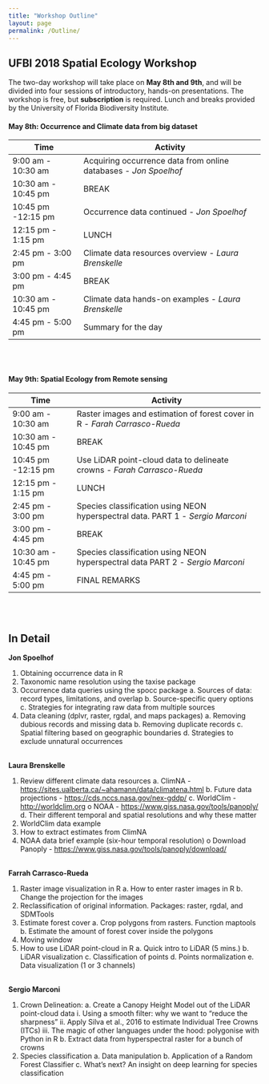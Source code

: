 ```yaml
---
title: "Workshop Outline"
layout: page
permalink: /Outline/
---
```


## UFBI 2018 Spatial Ecology Workshop

The two-day workshop will take place on **May 8th and 9th**, and will be divided into four sessions of introductory, hands-on presentations. The workshop is free, but **subscription** is required. Lunch and breaks provided by the University of Florida Biodiversity Institute.


#### May 8th: Occurrence and Climate data from big dataset

| Time  | Activity |
| ------------- | ------------- |
| 9:00 am - 10:30 am  | Acquiring occurrence data from online databases - *Jon Spoelhof*  |
| 10:30 am - 10:45 pm  | BREAK  |
| 10:45 pm -12:15 pm | Occurrence data continued - *Jon Spoelhof*  |
| 12:15 pm - 1:15 pm  | LUNCH  |
| 2:45 pm - 3:00 pm  | Climate data resources overview - *Laura Brenskelle*  |
| 3:00 pm - 4:45 pm  | BREAK  |
| 10:30 am - 10:45 pm  | Climate data hands-on examples - *Laura Brenskelle*  |
| 4:45 pm - 5:00 pm  | Summary for the day  |

<br><br>


#### May 9th: Spatial Ecology from Remote sensing

| Time  | Activity |
| ------------- | ------------- |
| 9:00 am - 10:30 am  | Raster images and estimation of forest cover in R - *Farah Carrasco-Rueda*  |
| 10:30 am - 10:45 pm  | BREAK  |
| 10:45 pm -12:15 pm | Use LiDAR point-cloud data to delineate crowns - *Farah Carrasco-Rueda*  |
| 12:15 pm - 1:15 pm  | LUNCH  |
| 2:45 pm - 3:00 pm  | 	Species classification using NEON hyperspectral data. PART 1 - *Sergio Marconi* |
| 3:00 pm - 4:45 pm  | BREAK  |
| 10:30 am - 10:45 pm  | Species classification using NEON hyperspectral data PART 2 - *Sergio Marconi*  |
| 4:45 pm - 5:00 pm  | FINAL REMARKS |

<br><br>


## In Detail

**Jon Spoelhof**
1.	Obtaining occurrence data in R
2.	Taxonomic name resolution using the taxise package
3.	Occurrence data queries using the spocc package
a.	Sources of data: record types, limitations, and overlap
b.	Source-specific query options
c.	Strategies for integrating raw data from multiple sources
4.	Data cleaning (dplvr, raster, rgdal, and maps packages)
a.	Removing dubious records and missing data
b.	Removing duplicate records
c.	Spatial filtering based on geographic boundaries
d.	Strategies to exclude unnatural occurrences
<br><br>

**Laura Brenskelle**
1.	Review different climate data resources
a.	ClimNA - https://sites.ualberta.ca/~ahamann/data/climatena.html
b.	Future data projections - https://cds.nccs.nasa.gov/nex-gddp/
c.	WorldClim - http://worldclim.org
o	NOAA - https://www.giss.nasa.gov/tools/panoply/
d.	Their different temporal and spatial resolutions and why these matter
2.	WorldClim data example
3.	How to extract estimates from ClimNA
4.	NOAA data brief example (six-hour temporal resolution)
o	Download Panoply - https://www.giss.nasa.gov/tools/panoply/download/
<br><br>

**Farrah Carrasco-Rueda**
1.	Raster image visualization in R
a.	How to enter raster images in R
b.	Change the projection for the images
2.	Reclassification of original information. Packages: raster, rgdal, and SDMTools
3.	Estimate forest cover
a.	Crop polygons from rasters. Function maptools
b.	Estimate the amount of forest cover inside the polygons
4.	Moving window
5.	How to use LiDAR point-cloud in R
a.	Quick intro to LiDAR (5 mins.)
b.	LiDAR visualization
c.	Classification of points
d.	Points normalization
e.	Data visualization (1 or 3 channels)
<br><br>

**Sergio Marconi**
1.	Crown Delineation:
a.	Create a Canopy Height Model out of the LiDAR point-cloud data
i.	Using a smooth filter: why we want to “reduce the sharpness”
ii.	Apply Silva et al., 2016 to estimate Individual Tree Crowns (ITCs)
iii.	The magic of other languages under the hood: polygonise with Python in R
b.	Extract data from hyperspectral raster for a bunch of crowns
2.	Species classification
a.	Data manipulation
b.	Application of a Random Forest Classifier
c.	What’s next? An insight on deep learning for species classification 
<br><br>


